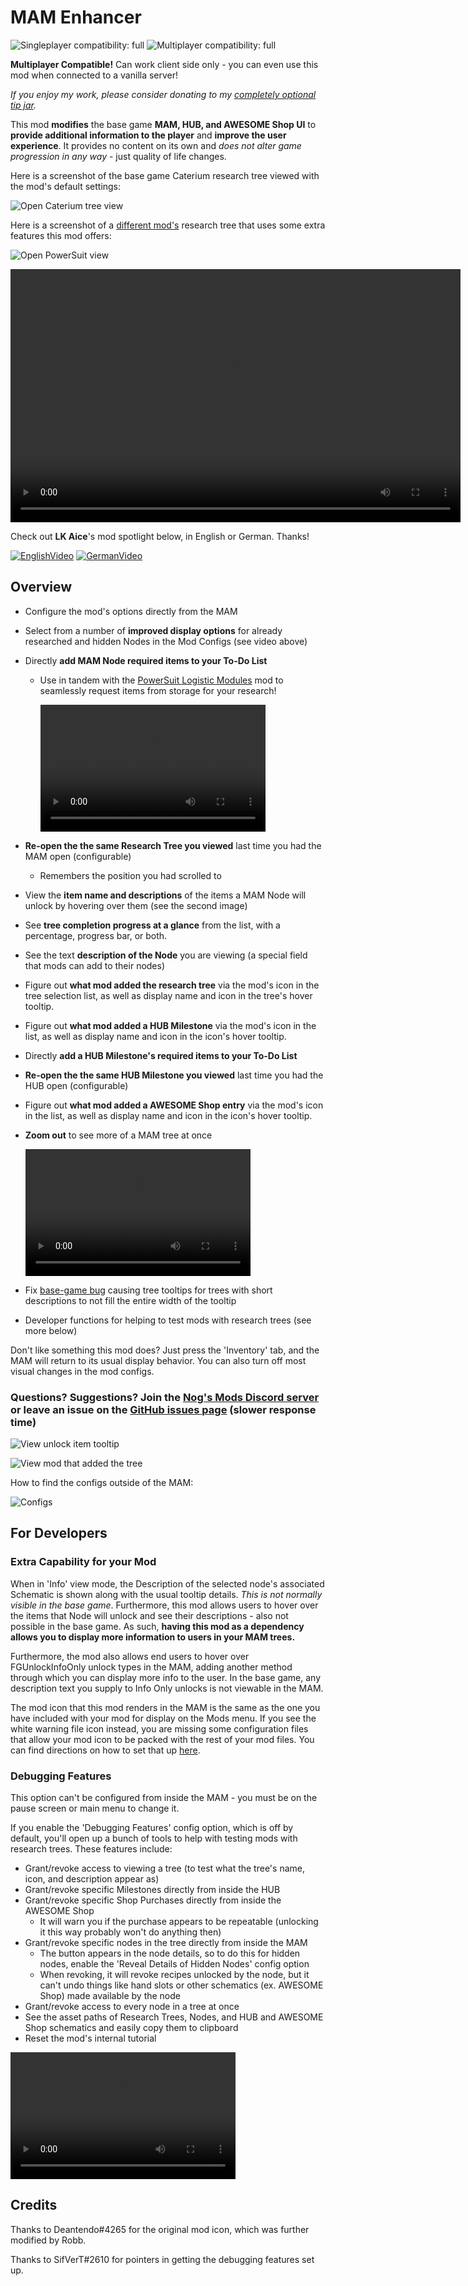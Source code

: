 # MAM Enhancer

<!-- markdownlint-disable MD033 -->

![Singleplayer compatibility: full](https://i.imgur.com/S8roc0Y.png)
![Multiplayer compatibility: full](https://i.imgur.com/EnOtDkM.png)

**Multiplayer Compatible!** Can work client side only - you can even use this mod when connected to a vanilla server!

_If you enjoy my work, please consider donating to my [completely optional tip jar](https://ko-fi.com/robb4)._

This mod **modifies** the base game **MAM, HUB, and AWESOME Shop UI**
to **provide additional information to the player** and **improve the user experience**.
It provides no content on its own and _does not alter game progression in any way_ - just quality of life changes.

Here is a screenshot of the base game Caterium research tree viewed with the mod's default settings:

![Open Caterium tree view](https://i.imgur.com/nitpe1j.jpeg)

Here is a screenshot of a [different mod's](https://ficsit.app/mod/ArmorModules) research tree that uses some extra features this mod offers:

![Open PowerSuit view](https://i.imgur.com/A36tpYj.jpeg)

<video controls="" width="720" height="405">
  <source src="https://i.imgur.com/FGeZnKd.mp4" autoplay="" controls="" type="video/mp4">
</video>

Check out **LK Aice**'s mod spotlight below, in English or German. Thanks!

[![EnglishVideo](https://img.youtube.com/vi/RYDA1s_fKhc/mqdefault.jpg)](https://www.youtube.com/watch?v=RYDA1s_fKhc)
[![GermanVideo](https://img.youtube.com/vi/4k5MACqssl8/mqdefault.jpg)](https://www.youtube.com/watch?v=RYDA1s_fKhc)

## Overview

* Configure the mod's options directly from the MAM
* Select from a number of **improved display options** for already researched and hidden Nodes in the Mod Configs (see video above)
* Directly **add MAM Node required items to your To-Do List**
  * Use in tandem with the [PowerSuit Logistic Modules](https://ficsit.app/mod/AEr7ASfJHWpnhL) mod to seamlessly request items from storage for your research!

    <video controls="" width="360" height="203">
    <source src="https://i.imgur.com/h6bDMw6.mp4" autoplay="" controls="" type="video/mp4">
    </video>

* **Re-open the the same Research Tree you viewed** last time you had the MAM open (configurable)
  * Remembers the position you had scrolled to
* View the **item name and descriptions** of the items a MAM Node will unlock by hovering over them (see the second image)
* See **tree completion progress at a glance** from the list, with a percentage, progress bar, or both.
* See the text **description of the Node** you are viewing (a special field that mods can add to their nodes)
* Figure out **what mod added the research tree** via the mod's icon in the tree selection list, as well as display name and icon in the tree's hover tooltip.
* Figure out **what mod added a HUB Milestone** via the mod's icon in the list, as well as display name and icon in the icon's hover tooltip.
* Directly **add a HUB Milestone's required items to your To-Do List**
* **Re-open the the same HUB Milestone you viewed** last time you had the HUB open (configurable)
* Figure out **what mod added a AWESOME Shop entry** via the mod's icon in the list, as well as display name and icon in the icon's hover tooltip.
* **Zoom out** to see more of a MAM tree at once

    <video controls="" width="360" height="203">
      <source src="https://i.imgur.com/V1OrNlE.mp4" autoplay="" controls="" type="video/mp4">
    </video>

* Fix [base-game bug](https://questions.satisfactorygame.com/post/686ec7776b7c57319639c5dc) causing tree tooltips for trees with short descriptions to not fill the entire width of the tooltip
* Developer functions for helping to test mods with research trees (see more below)

Don't like something this mod does?
Just press the 'Inventory' tab, and the MAM will return to its usual display behavior.
You can also turn off most visual changes in the mod configs.

### Questions? Suggestions? Join the [Nog's Mods Discord server](https://discord.gg/uKKFX2tWfh) or leave an issue on the [GitHub issues page](https://github.com/Nogg-aholic/MAMTips/issues) (slower response time)

![View unlock item tooltip](https://i.imgur.com/nAoLJdI.png)

![View mod that added the tree](https://i.imgur.com/c50zyP5.png)

How to find the configs outside of the MAM:

![Configs](https://i.imgur.com/eX9QV58.png)

## For Developers

### Extra Capability for your Mod

When in 'Info' view mode,
the Description of the selected node's associated Schematic is shown
along with the usual tooltip details.
*This is not normally visible in the base game*.
Furthermore, this mod allows users to hover over the items that Node will unlock and see their descriptions -
also not possible in the base game.
As such, **having this mod as a dependency allows you to display more information to users in your MAM trees.**

Furthermore, the mod also allows end users to hover over FGUnlockInfoOnly unlock types in the MAM,
adding another method through which you can display more info to the user.
In the base game, any description text you supply to Info Only unlocks is not viewable in the MAM.

The mod icon that this mod renders in the MAM
is the same as the one you have included with your mod for display on the Mods menu.
If you see the white warning file icon instead,
you are missing some configuration files that allow your mod icon to be packed with the rest of your mod files.
You can find directions on how to set that up
[here](https://docs.ficsit.app/satisfactory-modding/latest/Development/BeginnersGuide/Adding_Ingame_Mod_Icon.html).

### Debugging Features

This option can't be configured from inside the MAM -
you must be on the pause screen or main menu to change it.

If you enable the 'Debugging Features' config option, which is off by default,
you'll open up a bunch of tools to help with testing mods with research trees.
These features include:

* Grant/revoke access to viewing a tree (to test what the tree's name, icon, and description appear as)
* Grant/revoke specific Milestones directly from inside the HUB
* Grant/revoke specific Shop Purchases directly from inside the AWESOME Shop
  * It will warn you if the purchase appears to be repeatable (unlocking it this way probably won't do anything then)
* Grant/revoke specific nodes in the tree directly from inside the MAM
  * The button appears in the node details, so to do this for hidden nodes, enable the 'Reveal Details of Hidden Nodes' config option
  * When revoking, it will revoke recipes unlocked by the node, but it can't undo things like hand slots or other schematics (ex. AWESOME Shop) made available by the node
* Grant/revoke access to every node in a tree at once
* See the asset paths of Research Trees, Nodes, and HUB and AWESOME Shop schematics and easily copy them to clipboard
* Reset the mod's internal tutorial

<video controls="" width="360" height="203">
  <source src="https://i.imgur.com/INP46Gk.mp4" autoplay="" controls="" type="video/mp4">
</video>

## Credits

Thanks to Deantendo#4265 for the original mod icon, which was further modified by Robb.

Thanks to SifVerT#2610 for pointers in getting the debugging features set up.
